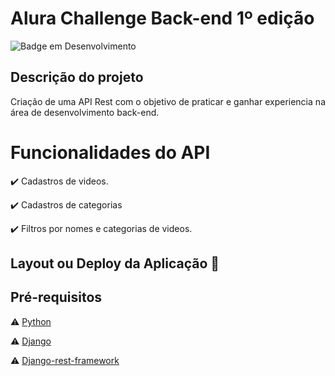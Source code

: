 # Alura Challenge Back-end 1º edição

![Badge em Desenvolvimento](http://img.shields.io/static/v1?label=STATUS&message=EM%20DESENVOLVIMENTO&color=GREEN&style=for-the-badge)

## Descrição do projeto 

<p align="justify">
  Criação de uma API Rest com o objetivo de praticar e ganhar experiencia na área de desenvolvimento back-end.
</p>


# Funcionalidades do API

:heavy_check_mark: Cadastros de videos. 

:heavy_check_mark: Cadastros de categorias

:heavy_check_mark: Filtros por nomes e categorias de videos.

## Layout ou Deploy da Aplicação :dash:


## Pré-requisitos

:warning: [Python](https://www.python.org/)

:warning: [Django](https://www.djangoproject.com/)

:warning: [Django-rest-framework](https://www.django-rest-framework.org/)




